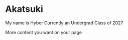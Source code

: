 # Akatsuki

My name is Hyber
Currently an Undergrad 
Class of 2027


More content you want on your page



<!-- use this to make a menu when you add more pages -->
<!-- ```{toctree}
:maxdepth: 2
:hidden:

pechakucha
``` -->
